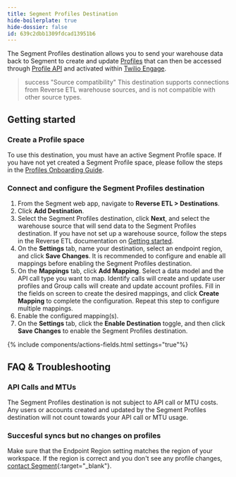 ```yaml
---
title: Segment Profiles Destination
hide-boilerplate: true
hide-dossier: false
id: 639c2dbb1309fdcad13951b6
---
```

The Segment Profiles destination allows you to send your warehouse data back to Segment to create and update [Profiles](/docs/profiles/) that can then be accessed through [Profile API](/docs/profiles/profile-api/) and activated within [Twilio Engage](/docs/engage). 

> success "Source compatibility"
> This destination supports connections from Reverse ETL warehouse sources, and is not compatible with other source types.

## Getting started

### Create a Profile space

To use this destination, you must have an active Segment Profile space. If you have not yet created a Segment Profile space, please follow the steps in the [Profiles Onboarding Guide](/docs/profiles/quickstart/).

### Connect and configure the Segment Profiles destination

1. From the Segment web app, navigate to **Reverse ETL > Destinations**.
2. Click **Add Destination**.
3. Select the Segment Profiles destination, click **Next**, and select the warehouse source that will send data to the Segment Profiles destination. If you have not set up a warehouse source, follow the steps in the Reverse ETL documentation on [Getting started](/docs/reverse-etl/#getting-started).
4. On the **Settings** tab, name your destination, select an endpoint region, and click **Save Changes**. It is recommended to configure and enable all mappings before enabling the Segment Profiles destination.
5. On the **Mappings** tab, click **Add Mapping**. Select a data model and the API call type you want to map. Identify calls will create and update user profiles and Group calls will create and update account profiles. Fill in the fields on screen to create the desired mappings, and click **Create Mapping** to complete the configuration. Repeat this step to configure multiple mappings. 
6. Enable the configured mapping(s).
7. On the **Settings** tab, click the **Enable Destination** toggle, and then click **Save Changes** to enable the Segment Profiles destination.

{% include components/actions-fields.html settings="true"%}

## FAQ & Troubleshooting

### API Calls and MTUs
The Segment Profiles destination is not subject to API call or MTU costs. Any users or accounts created and updated by the Segment Profiles destination will not count towards your API call or MTU usage.

### Succesful syncs but no changes on profiles
Make sure that the Endpoint Region setting matches the region of your workspace. If the region is correct and you don't see any profile changes, [contact Segment](https://segment.com/help/contact/){:target="_blank"}.
